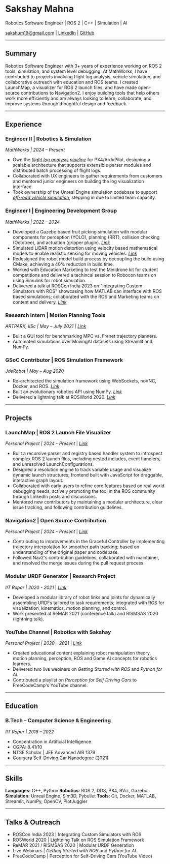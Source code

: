 # Sakshay Mahna
Robotics Software Engineer | ROS 2 | C++ | Simulation | AI

[sakshum19@gmail.com](mailto:sakshum19@gmail.com) | [LinkedIn](https://www.linkedin.com/in/sakshaymahna) | [GitHub](https://github.com/SakshayMahna)

---

## Summary

Robotics Software Engineer with 3+ years of experience working on ROS 2 tools, simulation, and system level debugging. At MathWorks, I have contributed to projects involving flight log analysis, vehicle simulation, and collaborative outreach with education and ROS teams. I created LaunchMap, a visualizer for ROS 2 launch files, and have made open-source contributions to Navigation2. I enjoy building tools that help others work more efficiently and am always looking to learn, collaborate, and improve systems through thoughtful design and feedback.

---

## Experience

### Engineer II | Robotics & Simulation
*MathWorks | 2024 – Present*

* Own the *[flight log analysis pipeline](https://www.mathworks.com/help/uav/flight-log-analysis.html)* for PX4/ArduPilot, designing a scalable architecture that supports extensible parser modules and distributed batch processing of flight logs.
* Collaborated with UX engineers to gather requirements from customers and mentored junior engineers on building the log visualization interface.
* Took ownership of the Unreal Engine simulation codebase to support *[off-road vehicle simulation](https://www.mathworks.com/solutions/robotics/offroad-vehicles.html)*, stepping in due to limited team capacity.

### Engineer I | Engineering Development Group
*MathWorks | 2022 – 2024*

* Developed a Gazebo based fruit picking simulation with modular components for perception (YOLO), planning (RRT), collision checking (Octotree), and actuation (gripper plugin). *[Link](https://www.mathworks.com/help/robotics/ug/detect-and-harvest-fruit-using-ur10-manipulator-in-gazebo.html)*
* Simulated LiDAR motion distortion using velocity based mathematical models to enable realistic sensing for moving vehicles. *[Link](https://www.mathworks.com/help/lidar/ref/lidarsensor-system-object.html)*
* Redesigned the robot model build process by decoupling the build using CMake, achieving a 40% reduction in build time.
* Worked with Education Marketing to test the Minidrone kit for student competitions and delivered a techincal session to Robocon teams on using Simulink for robot simulation.
* Delivered a talk at ROSCon India 2023 on "Integrating Custom Simulators with ROS" showcasing how MATLAB can interface with ROS based simulations; collaborated with the ROS and Marketing teams on content and delivery. *[Link](https://youtu.be/z_TDmEBpaqA?si=g-CWYVYG0IocM8lI)*

### Research Intern | Motion Planning Tools
*ARTPARK, IISc | May – July 2021 | [Link](https://youtube.com/shorts/kPZqT12bLj4?si=aQuSPhIEuv6Q8rzT)*
* Built a GUI tool for benchmarking MPC vs. Frenet trajectory planners.
* Automated simulations over MovingAI datasets using Streamlit and NumPy.

### GSoC Contributor | ROS Simulation Framework
*JdeRobot | May – Aug 2020*
* Re-architected the simulation framework using WebSockets, noVNC, Docker, and ROS. *[Link](https://github.com/JdeRobot/RoboticsAcademy)*
* Built an evolutionary robotics API using NumPy. *[Link](https://github.com/TheRoboticsClub/colab-gsoc2020-Sakshay_Mahna)*
* Delivered a lightning talk at ROSWorld 2020. *[Link](https://youtu.be/ThksY9hBYyk?si=rvTu6JasdtB5R8qZ)*

---

## Projects

### LaunchMap | ROS 2 Launch File Visualizer
*Personal Project | 2024 - Present* | *[Link](https://github.com/Kodo-Robotics/launchmap)*
* Built a recursive parser and registry based handler system to introspect complex ROS 2 launch files, including nested includes, event handlers, and unresolved LaunchConfigurations.
* Designed a resolution engine to track variable usage and visualize dynamic launch structures; frontend built with JavaScript for draggable, interactive graph layout.
* Collaborated with early users to refine core features based on real world debugging needs; actively promoting the tool in the ROS community through LinkedIn posts and discussions.
* Mentored new contributors by maintaining a modular architecture, clear issue tracking, and following contribution guidelines.

### Navigation2 | Open Source Contribution
*Personal Project | 2024 - Present* | *[Link](https://github.com/ros-navigation/navigation2/issues/4865)*
* Contributing to improvements in the Graceful Controller by implementing trajectory interpolation for smoother path tracking; based on understanding of the original paper and codebase.
* Followed Nav2's contribution guidelines, collaborated with maintainer, and resolved the merge issues during the pull request process.

### Modular URDF Generator | Research Project
*IIT Ropar | 2020 - 2021* | *[Link](https://www.researchgate.net/publication/344992077_URDF_Generator_for_Unconventional_Modular_Reconfigurable_Manipulators)*
* Developed a modular library of robot links and joints for dynamically assembling URDFs tailored to task requirements; integrated with ROS for visualization, kinematics, motion planning, and control.
* Work presented at ReMAR 2021 (conference talk) and RISMSAS 2020 (lightning talk).

### YouTube Channel | Robotics with Sakshay
*Personal Project | 2020 - 2021* | *[Link](https://www.youtube.com/@RoboticswithSakshay)*
* Created educational content explaining robot manipulation theory, motion planning, perception, ROS and Game AI concepts for robotics learners.
* Delivered two live webinars on *Getting Started with ROS* and *Python for AI*.
* Contributed a playlist on *Perception for Self Driving Cars* to FreeCodeCamp's YouTube channel.

---

## Education

### B.Tech – Computer Science & Engineering
*IIT Ropar | 2018 – 2022*

* Concentration in Artificial Intelligence
* CGPA: 8.41/10
* NTSE Scholar | JEE Advanced AIR 1379
* Coursera Self-Driving Car Nanodegree (2021)

---

## Skills

**Languages:** C++, Python
**Robotics:** ROS 2, DDS, PX4, RViz, Gazebo
**Simulation:** Unreal Engine, Sim3D, Pybullet
**Tools:** Git, Docker, MATLAB, Streamlit, NumPy, OpenCV, PlotJuggler

---

## Talks & Outreach

- ROSCon India 2023 | Integrating Custom Simulators with ROS
- ROSWorld 2020 | Lightning Talk on ROS Simulation Framework
- ReMAR 2021 / RISMSAS 2020 | Modular URDF Generation
- Live Webinars | *Getting Started with ROS* and *Python for AI*
- FreeCodeCamp | Perception for Self-Driving Cars (YouTube Video)